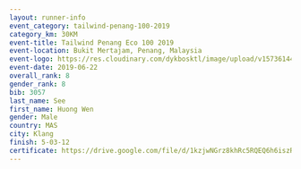 ```yaml
--- 
layout: runner-info 
event_category: tailwind-penang-100-2019 
category_km: 30KM 
event-title: Tailwind Penang Eco 100 2019 
event-location: Bukit Mertajam, Penang, Malaysia 
event-logo: https://res.cloudinary.com/dykbosktl/image/upload/v1573614442/Logo/Logo_gqlzi3.jpg 
event-date: 2019-06-22 
overall_rank: 8
gender_rank: 8
bib: 3057
last_name: See
first_name: Huong Wen
gender: Male
country: MAS
city: Klang
finish: 5-03-12
certificate: https://drive.google.com/file/d/1kzjwNGrz8khRc5RQEQ6h6iszRupnY8qd/view?usp=sharing
--- 
```

